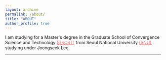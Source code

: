 ```yaml
---
layout: archive
permalink: /about/
title: "ABOUT"
author_profile: true
---
```


I am studying for a Master's degree in the Graduate School of Convergence Science and Technology [(GSCST)](http://convergence.snu.ac.kr/main/) from Seoul National University [(SNU)](http://snu.ac.kr/index.html), studying under Joongseek Lee.

---
<html>
<head>
<meta name="viewport" content="width=device-width, initial-scale=1">
	<style>

	body {
	  color: #768390;
	  background: #FFF;
	  font-family: "Effra", Helvetica, sans-serif;
	  padding: 0;
	  -webkit-font-smoothing: antialiased; }

	h1, h2, h3, h4, h5, h6 {
	  color: #3D4351;
	  margin-top: 0; }

	a {
	  color: #FF6B6B; }
	  a:hover {
	    color: #ff9a9a;
	    text-decoration: none; }

	.example-header {
	  background: #3D4351;
	  color: #FFF;
	  font-weight: 300;
	  padding: 3em 1em;
	  text-align: center; }
	  .example-header h1 {
	    color: #FFF;
	    font-weight: 300;
	    margin-bottom: 20px; }
	  .example-header p {
	    font-size: 12px;
	    text-transform: uppercase;
	    letter-spacing: 3px;
	    font-weight: 700; }

	.container-fluid .row {
	  padding: 0 0 4em 0; }
	  .container-fluid .row:nth-child(even) {
	    background: #F1F4F5; }

	.example-title {
	  text-align: center;
	  margin-bottom: 60px;
	  padding: 3em 0;
	  border-bottom: 1px solid #E4EAEC; }
	  .example-title p {
	    margin: 0 auto;
	    font-size: 16px;
	    max-width: 400px; }

	/*==================================
	    TIMELINE
	==================================*/
	/*-- GENERAL STYLES
	    ------------------------------*/
	.timeline {
	  line-height: 1.5em;
	  list-style: none;
	  margin: 0;
	  padding: 0;
	  width: 100%; }
	  .timeline h1, .timeline h2, .timeline h3, .timeline h4, .timeline h5, .timeline h6 {
	    line-height: inherit; }

	/*----- TIMELINE ITEM -----*/
	.timeline-item {
	  padding-left: 30px;
	  position: relative; }
	  .timeline-item:last-child {
	    padding-bottom: 0; }

	/*----- TIMELINE INFO -----*/
	.timeline-info {
	  font-size: 12px;
	  font-weight: 700;
	  letter-spacing: 3px;
	  margin: 0 0 .5em 0;
	  text-transform: uppercase;
	  white-space: nowrap; }

	/*----- TIMELINE MARKER -----*/
	.timeline-marker {
	  position: absolute;
	  top: 0;
	  bottom: 0;
	  left: 0;
	  width: 15px; }
	  .timeline-marker:before {
	    background: #FF6B6B;
	    border: 3px solid transparent;
	    border-radius: 100%;
	    content: "";
	    display: block;
	    height: 10px;
	    position: absolute;
	    top: 4px;
	    left: 0;
	    width: 10px;
	    transition: background 0.3s ease-in-out, border 0.3s ease-in-out; }
	  .timeline-marker:after {
	    content: "";
	    width: 3px;
	    background: #CCD5DB;
	    display: block;
	    position: absolute;
	    top: 24px;
	    bottom: 0;
	    left: 6px; }
	  .timeline-item:last-child .timeline-marker:after {
	    content: none; }

	.timeline-item:not(.period):hover .timeline-marker:before {
	  background: transparent;
	  border: 3px solid #FF6B6B; }

	/*----- TIMELINE CONTENT -----*/
	.timeline-content {
	  padding-bottom: 40px; }
	  .timeline-content p:last-child {
	    margin-bottom: 0; }

	/*----- TIMELINE PERIOD -----*/
	.period {
	  padding: 0; }
	  .period .timeline-info {
	    display: none; }
	  .period .timeline-marker:before {
	    background: transparent;
	    content: "";
	    width: 15px;
	    height: auto;
	    border: none;
	    border-radius: 0;
	    top: 0;
	    bottom: 30px;
	    position: absolute;
	    border-top: 3px solid #CCD5DB;
	    border-bottom: 3px solid #CCD5DB; }
	  .period .timeline-marker:after {
	    content: "";
	    height: 32px;
	    top: auto; }
	  .period .timeline-content {
	    padding: 40px 0 70px; }
	  .period .timeline-title {
	    margin: 0; }

	/*----------------------------------------------
	        MOD: TIMELINE SPLIT
	    ----------------------------------------------*/
	@media (min-width: 768px) {
	  .timeline-split .timeline, .timeline-centered .timeline {
	    display: table; }
	  .timeline-split .timeline-item, .timeline-centered .timeline-item {
	    display: table-row;
	    padding: 0; }
	  .timeline-split .timeline-info, .timeline-centered .timeline-info,
	  .timeline-split .timeline-marker,
	  .timeline-centered .timeline-marker,
	  .timeline-split .timeline-content,
	  .timeline-centered .timeline-content,
	  .timeline-split .period .timeline-info,
	  .timeline-centered .period .timeline-info {
	    display: table-cell;
	    vertical-align: top; }
	  
	  .timeline-split .timeline-marker,
	  .timeline-centered .timeline-marker {
	    position: relative; }
	  
	  .timeline-split .timeline-content,
	  .timeline-centered .timeline-content {
	    padding-left: 30px; }
	  .timeline-split .timeline-info, .timeline-centered .timeline-info {
	    padding-right: 30px; }
	  .timeline-split .period .timeline-title, .timeline-centered .period .timeline-title {
	    position: relative;
	    left: -45px; } }

	/*----------------------------------------------
	        MOD: TIMELINE CENTERED
	    ----------------------------------------------*/
	@media (min-width: 992px) {
	  .timeline-centered,
	  .timeline-centered .timeline-item,
	  .timeline-centered .timeline-info,
	  .timeline-centered .timeline-marker,
	  .timeline-centered .timeline-content {
	    display: block;
	    margin: 0;
	    padding: 0; }
	  .timeline-centered .timeline-item {
	    padding-bottom: 40px;
	    overflow: hidden; }
	  .timeline-centered .timeline-marker {
	    position: absolute;
	    left: 50%;
	    margin-left: -7.5px; }
	  .timeline-centered .timeline-info,
	  .timeline-centered .timeline-content {
	    width: 50%; }
	  .timeline-centered > .timeline-item:nth-child(odd) .timeline-info {
	    float: left;
	    text-align: right;
	    padding-right: 30px; }
	  .timeline-centered > .timeline-item:nth-child(odd) .timeline-content {
	    float: right;
	    text-align: left;
	    padding-left: 30px; }
	  .timeline-centered > .timeline-item:nth-child(even) .timeline-info {
	    float: right;
	    text-align: left;
	    padding-left: 30px; }
	  .timeline-centered > .timeline-item:nth-child(even) .timeline-content {
	    float: left;
	    text-align: right;
	    padding-right: 30px; }
	  .timeline-centered > .timeline-item.period .timeline-content {
	    float: none;
	    padding: 0;
	    width: 100%;
	    text-align: center; }
	  .timeline-centered .timeline-item.period {
	    padding: 50px 0 90px; }
	  .timeline-centered .period .timeline-marker:after {
	    height: 30px;
	    bottom: 0;
	    top: auto; }
	  .timeline-centered .period .timeline-title {
	    left: auto; } }

	/*----------------------------------------------
	        MOD: MARKER OUTLINE
	    ----------------------------------------------*/
	.marker-outline .timeline-marker:before {
	  background: transparent;
	  border-color: #FF6B6B; }

	.marker-outline .timeline-item:hover .timeline-marker:before {
	  background: #FF6B6B; }


	</style>
</head>
<body>
<script src="https://use.typekit.net/bkt6ydm.js"></script>
<script>try{Typekit.load({ async: true });}catch(e){}</script>
<!-- <header class="example-header">
    <h1 class="text-center">About Me</h1>
    <p>I am studying for a Master's degree in the Graduate School of Convergence Science and Technology <a href="http://convergence.snu.ac.kr/main/" target="_blank">(GSCST)</a> from Seoul National University <a href="http://snu.ac.kr/index.html" target="_blank">(SNU)</a>, studying under Joongseek Lee. </p>
</header> -->
<div class="container-fluid">
    <div class="row example-basic">
    	<h1> EDUCATION </h1>
        <div class="col-xs-10 col-xs-offset-1 col-sm-8 col-sm-offset-2">
            <ul class="timeline">
                <li class="timeline-item">
                    <div class="timeline-info">
                        <span>March 2018 ~</span>
                    </div>
                    <div class="timeline-marker"></div>
                    <div class="timeline-content">
                        <h3 class="timeline-title">Seoul National University</h3>
                        <p>서울대학교 융합과학기술대학원 디지털정보융합전공 사용자경험연구실</p>
                    </div>
                </li>
                <li class="timeline-item">
                    <div class="timeline-info">
                        <span>August 2016 ~ Februrary 2017</span>
                    </div>
                    <div class="timeline-marker"></div>
                    <div class="timeline-content">
                        <h3 class="timeline-title">University of Applied Sciences Darmstadt</h3>
                        <p>한-EU ICI 교환학생 장학 프로그램</p>
                    </div>
                </li>
                <li class="timeline-item">
                    <div class="timeline-info">
                        <span>March 2012 ~ Februrary 2018</span>
                    </div>
                    <div class="timeline-marker"></div>
                    <div class="timeline-content">
                        <h3 class="timeline-title">Hanyang University</h3>
                        <p>한양대학교 공과대학 정보시스템학과</p>
                    </div>
                </li>
                <li class="timeline-item">
                    <div class="timeline-info">
                        <span>March 2007 ~ Februrary 2010</span>
                    </div>
                    <div class="timeline-marker"></div>
                    <div class="timeline-content">
                        <h3 class="timeline-title">Daejeon Foreign Language High School</h3>
                        <p>대전외국어고등학교 영어과</p>
                    </div>
                </li>
            </ul>
        </div>
    </div>
 </div>
</body>
</html>


<!-- ---

<h1>Education</h1>

- **2018 ~** 
<a href="http://www.snu.ac.kr/">  Seoul National University</a><br>
- **2012 ~ 2018**
<a href="http://www.hanyang.ac.kr/">Hanyang University</a><br>
- **2016 ~ 2017**
<a href="https://h-da.com/">Darmstadt University of Applied Sciences</a><br>
- **2007 ~ 2010**
<a href="http://djflhs.djsch.kr/main.do">Daejeon Foreign Language High School</a><br>
	 -->
---

<html>
<head>
<meta name="viewport" content="width=device-width, initial-scale=1">
	<style>

	body {
	  color: #768390;
	  background: #FFF;
	  font-family: "Effra", Helvetica, sans-serif;
	  padding: 0;
	  -webkit-font-smoothing: antialiased; }

	h1, h2, h3, h4, h5, h6 {
	  color: #3D4351;
	  margin-top: 0; }

	a {
	  color: #FF6B6B; }
	  a:hover {
	    color: #ff9a9a;
	    text-decoration: none; }

	.example-header {
	  background: #3D4351;
	  color: #FFF;
	  font-weight: 300;
	  padding: 3em 1em;
	  text-align: center; }
	  .example-header h1 {
	    color: #FFF;
	    font-weight: 300;
	    margin-bottom: 20px; }
	  .example-header p {
	    font-size: 12px;
	    text-transform: uppercase;
	    letter-spacing: 3px;
	    font-weight: 700; }

	.container-fluid .row {
	  padding: 0 0 4em 0; }
	  .container-fluid .row:nth-child(even) {
	    background: #F1F4F5; }

	.example-title {
	  text-align: center;
	  margin-bottom: 60px;
	  padding: 3em 0;
	  border-bottom: 1px solid #E4EAEC; }
	  .example-title p {
	    margin: 0 auto;
	    font-size: 16px;
	    max-width: 400px; }

	/*==================================
	    TIMELINE
	==================================*/
	/*-- GENERAL STYLES
	    ------------------------------*/
	.timeline {
	  line-height: 1.5em;
	  list-style: none;
	  margin: 0;
	  padding: 0;
	  width: 100%; }
	  .timeline h1, .timeline h2, .timeline h3, .timeline h4, .timeline h5, .timeline h6 {
	    line-height: inherit; }

	/*----- TIMELINE ITEM -----*/
	.timeline-item {
	  padding-left: 30px;
	  position: relative; }
	  .timeline-item:last-child {
	    padding-bottom: 0; }

	/*----- TIMELINE INFO -----*/
	.timeline-info {
	  font-size: 12px;
	  font-weight: 700;
	  letter-spacing: 3px;
	  margin: 0 0 .5em 0;
	  text-transform: uppercase;
	  white-space: nowrap; }

	/*----- TIMELINE MARKER -----*/
	.timeline-marker {
	  position: absolute;
	  top: 0;
	  bottom: 0;
	  left: 0;
	  width: 15px; }
	  .timeline-marker:before {
	    background: #FF6B6B;
	    border: 3px solid transparent;
	    border-radius: 100%;
	    content: "";
	    display: block;
	    height: 10px;
	    position: absolute;
	    top: 4px;
	    left: 0;
	    width: 10px;
	    transition: background 0.3s ease-in-out, border 0.3s ease-in-out; }
	  .timeline-marker:after {
	    content: "";
	    width: 3px;
	    background: #CCD5DB;
	    display: block;
	    position: absolute;
	    top: 24px;
	    bottom: 0;
	    left: 6px; }
	  .timeline-item:last-child .timeline-marker:after {
	    content: none; }

	.timeline-item:not(.period):hover .timeline-marker:before {
	  background: transparent;
	  border: 3px solid #FF6B6B; }

	/*----- TIMELINE CONTENT -----*/
	.timeline-content {
	  padding-bottom: 40px; }
	  .timeline-content p:last-child {
	    margin-bottom: 0; }

	/*----- TIMELINE PERIOD -----*/
	.period {
	  padding: 0; }
	  .period .timeline-info {
	    display: none; }
	  .period .timeline-marker:before {
	    background: transparent;
	    content: "";
	    width: 15px;
	    height: auto;
	    border: none;
	    border-radius: 0;
	    top: 0;
	    bottom: 30px;
	    position: absolute;
	    border-top: 3px solid #CCD5DB;
	    border-bottom: 3px solid #CCD5DB; }
	  .period .timeline-marker:after {
	    content: "";
	    height: 32px;
	    top: auto; }
	  .period .timeline-content {
	    padding: 40px 0 70px; }
	  .period .timeline-title {
	    margin: 0; }

	/*----------------------------------------------
	        MOD: TIMELINE SPLIT
	    ----------------------------------------------*/
	@media (min-width: 768px) {
	  .timeline-split .timeline, .timeline-centered .timeline {
	    display: table; }
	  .timeline-split .timeline-item, .timeline-centered .timeline-item {
	    display: table-row;
	    padding: 0; }
	  .timeline-split .timeline-info, .timeline-centered .timeline-info,
	  .timeline-split .timeline-marker,
	  .timeline-centered .timeline-marker,
	  .timeline-split .timeline-content,
	  .timeline-centered .timeline-content,
	  .timeline-split .period .timeline-info,
	  .timeline-centered .period .timeline-info {
	    display: table-cell;
	    vertical-align: top; }
	  
	  .timeline-split .timeline-marker,
	  .timeline-centered .timeline-marker {
	    position: relative; }
	  
	  .timeline-split .timeline-content,
	  .timeline-centered .timeline-content {
	    padding-left: 30px; }
	  .timeline-split .timeline-info, .timeline-centered .timeline-info {
	    padding-right: 30px; }
	  .timeline-split .period .timeline-title, .timeline-centered .period .timeline-title {
	    position: relative;
	    left: -45px; } }

	/*----------------------------------------------
	        MOD: TIMELINE CENTERED
	    ----------------------------------------------*/
	@media (min-width: 992px) {
	  .timeline-centered,
	  .timeline-centered .timeline-item,
	  .timeline-centered .timeline-info,
	  .timeline-centered .timeline-marker,
	  .timeline-centered .timeline-content {
	    display: block;
	    margin: 0;
	    padding: 0; }
	  .timeline-centered .timeline-item {
	    padding-bottom: 40px;
	    overflow: hidden; }
	  .timeline-centered .timeline-marker {
	    position: absolute;
	    left: 50%;
	    margin-left: -7.5px; }
	  .timeline-centered .timeline-info,
	  .timeline-centered .timeline-content {
	    width: 50%; }
	  .timeline-centered > .timeline-item:nth-child(odd) .timeline-info {
	    float: left;
	    text-align: right;
	    padding-right: 30px; }
	  .timeline-centered > .timeline-item:nth-child(odd) .timeline-content {
	    float: right;
	    text-align: left;
	    padding-left: 30px; }
	  .timeline-centered > .timeline-item:nth-child(even) .timeline-info {
	    float: right;
	    text-align: left;
	    padding-left: 30px; }
	  .timeline-centered > .timeline-item:nth-child(even) .timeline-content {
	    float: left;
	    text-align: right;
	    padding-right: 30px; }
	  .timeline-centered > .timeline-item.period .timeline-content {
	    float: none;
	    padding: 0;
	    width: 100%;
	    text-align: center; }
	  .timeline-centered .timeline-item.period {
	    padding: 50px 0 90px; }
	  .timeline-centered .period .timeline-marker:after {
	    height: 30px;
	    bottom: 0;
	    top: auto; }
	  .timeline-centered .period .timeline-title {
	    left: auto; } }

	/*----------------------------------------------
	        MOD: MARKER OUTLINE
	    ----------------------------------------------*/
	.marker-outline .timeline-marker:before {
	  background: transparent;
	  border-color: #FF6B6B; }

	.marker-outline .timeline-item:hover .timeline-marker:before {
	  background: #FF6B6B; }


	</style>
</head>
<body>
<script src="https://use.typekit.net/bkt6ydm.js"></script>
<script>try{Typekit.load({ async: true });}catch(e){}</script>
<!-- <header class="example-header">
    <h1 class="text-center">About Me</h1>
    <p>I am studying for a Master's degree in the Graduate School of Convergence Science and Technology <a href="http://convergence.snu.ac.kr/main/" target="_blank">(GSCST)</a> from Seoul National University <a href="http://snu.ac.kr/index.html" target="_blank">(SNU)</a>, studying under Joongseek Lee. </p>
</header> -->
 <div class="container-fluid">
    <div class="row example-basic">
            <h1>WORK EXPERIENCE</h1>
        <div class="col-xs-10 col-xs-offset-1 col-sm-8 col-sm-offset-2">
            <ul class="timeline">
                <li class="timeline-item">
                    <div class="timeline-info">
                        <span>March 2019 ~ July 2019</span>
                    </div>
                    <div class="timeline-marker"></div>
                    <div class="timeline-content">
                        <h3 class="timeline-title">Graduate Research Assistant</h3>
                        <p>서울대학교 자유전공학부 수업 조교</p>
                    </div>
                </li>
                <li class="timeline-item">
                    <div class="timeline-info">
                        <span>June 2016 ~ September 2016</span>
                    </div>
                    <div class="timeline-marker"></div>
                    <div class="timeline-content">
                        <h3 class="timeline-title">Internship</h3>
                        <p>스마트도시정책관 정보통신보안담당관 정보보안팀
                        	<br>Seoul City Hall Information and Communication Security Officer Information Protection Team</p>
                    </div>
                </li>
                <li class="timeline-item">
                    <div class="timeline-info">
                        <span>April 2016</span>
                    </div>
                    <div class="timeline-marker"></div>
                    <div class="timeline-content">
                        <h3 class="timeline-title">Event Title</h3>
                        <p>...</p>
                    </div>
                </li>
            </ul>
        </div>
    </div>
</div>
</body>
</html>

---

<script src="https://cdnjs.cloudflare.com/ajax/libs/Chart.js/2.6.0/Chart.min.js"></script>
<h1><span data-i18n="skills.my_skills">SKILLS and TECHNIQUES</span></h1>
<canvas id="cs" height="100" width="100"></canvas>    
<script>
    var ctx = document.getElementById("cs");
    var data = {
    labels: "Collaboration, Data Analysis, Python, HTML/CSS, Communication, PM".split(","),
    datasets: [{
        label: "Ability",
        backgroundColor: "rgba(179,181,198,0.2)",
        borderColor: "#3385FF",
        pointBackgroundColor: "#3385FF",
        pointBorderColor: "#fff",
        pointHoverBackgroundColor: "#3385FF",
        pointHoverBorderColor: "#3385FF",
        data: [95, 80, 85, 70, 85, 80]
        }]
    };
    var myRadarChart = new Chart(ctx, {
    type: 'radar',
    data: data,
    options: {
        scale: {
            responsive: true,
            ticks: {min: 0, max: 100},
            lineArc: false,
            pointLabels: {fontSize: 14},
        },
        scaleFontSize: 0,
        legend: {display: false},
    }
    });
</script>

---







{% include group-by-array collection=site.posts field="categories" %}
{% for category in group_names %}
  {% assign posts = group_items[forloop.index0] %}
  <h2 id="{{ category | slugify }}" class="archive__subtitle">{{ category }}</h2>
  {% for post in posts %}
    {% include archive-single.html %}
  {% endfor %}
{% endfor %}
